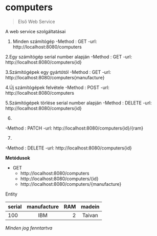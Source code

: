 # computers

> Első Web Service

A web service szolgáltatásai

1. Minden számítógép
   -Method : GET 
   -url: http://localhost:8080/computers
   
2.Egy számítógép serial number alapján
    -Method : GET
    -url: http://localhost:8080/computers{id}

3.Számítógépek egy gyártótól
-Method : GET
-url: http://localhost:8080/computers{manufacture}

4.Új számítógépek felvétele
-Method : POST
-url: http://localhost:8080/computers

5.Számítógépek törlése serial number alapján
-Method : DELETE
-url: http://localhost:8080/computers{id}

6.
-Method : PATCH
-url: http://localhost:8080/computers{id}/{ram}

7.
-Method : DELETE
-url: http://localhost:8080/computers{id}



**Metódusok**
- GET
    - http://localhost:8080/computers
    - http://localhost:8080/computers/{id}
    - http://localhost:8080/computers/{manufacture}

Entity

| serial | manufacture | RAM | madein |
| :---- | :----: | ----: | :----: |
| 100 | IBM | 2 | Taivan |

*Minden jog fenntartva*